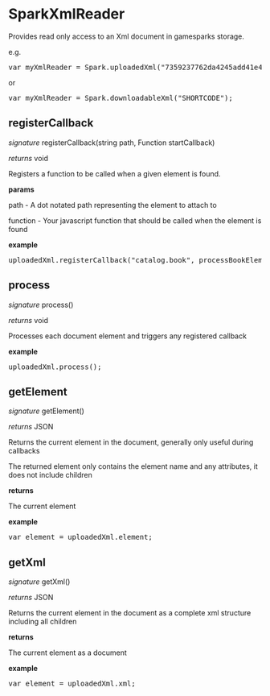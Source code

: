 # SparkXmlReader

Provides read only access to an Xml document in gamesparks storage.

e.g.

<pre rel="highlighter" code-brush="js" contenteditable="false">var myXmlReader = Spark.uploadedXml("7359237762da4245add41e44bc994cdd");</pre>

or

<pre rel="highlighter" code-brush="js" contenteditable="false">var myXmlReader = Spark.downloadableXml("SHORTCODE");</pre>



## registerCallback

_signature_ registerCallback(string path, Function startCallback)</p>

_returns_ void</p>

Registers a function to be called when a given element is found.

<b>params</b>

path - A dot notated path representing the element to attach to

function - Your javascript function that should be called when the element is found

<b>example</b>

<pre rel="highlighter" code-brush="js" contenteditable="false">uploadedXml.registerCallback("catalog.book", processBookElement);</pre>


## process

_signature_ process()</p>

_returns_ void</p>

Processes each document element and triggers any registered callback

<b>example</b>

<pre rel="highlighter" code-brush="js" contenteditable="false">uploadedXml.process();</pre>


## getElement

_signature_ getElement()</p>

_returns_ JSON</p>

Returns the current element in the document, generally only useful during callbacks

The returned element only contains the element name and any attributes, it does not include children

<b>returns</b>

The current element

<b>example</b>

<pre rel="highlighter" code-brush="js" contenteditable="false">var element = uploadedXml.element;</pre>


## getXml

_signature_ getXml()</p>

_returns_ JSON</p>

Returns the current element in the document as a complete xml structure including all children

<b>returns</b>

The current element as a document

<b>example</b>

<pre rel="highlighter" code-brush="js" contenteditable="false">var element = uploadedXml.xml;</pre>


